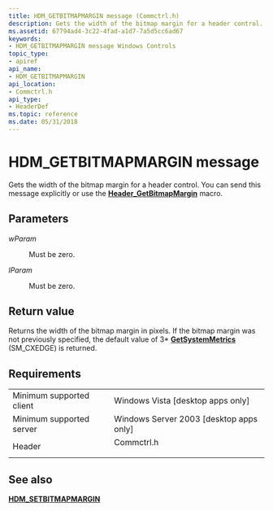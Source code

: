```yaml
---
title: HDM_GETBITMAPMARGIN message (Commctrl.h)
description: Gets the width of the bitmap margin for a header control. You can send this message explicitly or use the Header\_GetBitmapMargin macro.
ms.assetid: 67794ad4-3c22-4fad-a1d7-7a5d5cc6ad67
keywords:
- HDM_GETBITMAPMARGIN message Windows Controls
topic_type:
- apiref
api_name:
- HDM_GETBITMAPMARGIN
api_location:
- Commctrl.h
api_type:
- HeaderDef
ms.topic: reference
ms.date: 05/31/2018
---
```


# HDM\_GETBITMAPMARGIN message

Gets the width of the bitmap margin for a header control. You can send this message explicitly or use the [**Header\_GetBitmapMargin**](/windows/desktop/api/Commctrl/nf-commctrl-header_getbitmapmargin) macro.

## Parameters

<dl> <dt>

*wParam* 
</dt> <dd>Must be zero.</dd> <dt>

*lParam* 
</dt> <dd>Must be zero.</dd> </dl>

## Return value

Returns the width of the bitmap margin in pixels. If the bitmap margin was not previously specified, the default value of 3\* [**GetSystemMetrics**](/windows/desktop/api/winuser/nf-winuser-getsystemmetrics) (SM\_CXEDGE) is returned.

## Requirements



|                                     |                                                                                       |
|-------------------------------------|---------------------------------------------------------------------------------------|
| Minimum supported client<br/> | Windows Vista \[desktop apps only\]<br/>                                        |
| Minimum supported server<br/> | Windows Server 2003 \[desktop apps only\]<br/>                                  |
| Header<br/>                   | <dl> <dt>Commctrl.h</dt> </dl> |



## See also

<dl> <dt>

[**HDM\_SETBITMAPMARGIN**](hdm-setbitmapmargin.md)
</dt> </dl>

 

